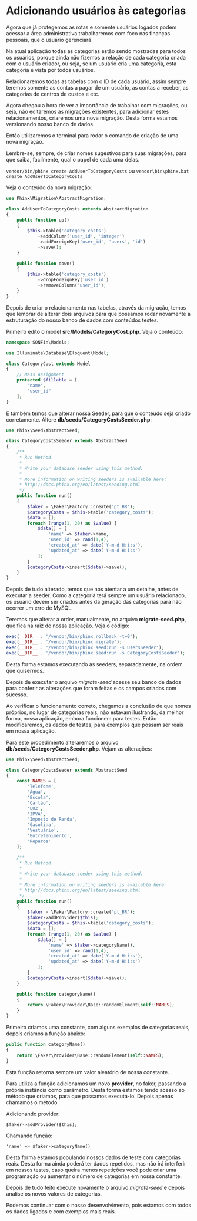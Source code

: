 # Adicionando usuários às categorias

Agora que já protegemos as rotas e somente usuários logados podem acessar a área administrativa trabalharemos com foco nas finanças pessoais, que o usuário gerenciará.

Na atual aplicação todas as categorias estão sendo mostradas para todos os usuários, porque ainda não fizemos a relação de cada categoria criada com o usuário criador, ou seja, se um usuário cria uma categoria, esta categoria é vista por todos usuários.

Relacionaremos todas as tabelas com o ID de cada usuário, assim sempre teremos somente as contas a pagar de um usuário, as contas a receber, as categorias de centros de custos e etc.

Agora chegou a hora de ver a importância de trabalhar com migrações, ou seja, não editaremos as migrações existentes, para adicionar estes relacionamentos, criaremos uma nova migração. Desta forma estamos versionando nosso banco de dados.

Então utilizaremos o terminal para rodar o comando de criação de uma nova migração.

Lembre-se, sempre, de criar nomes sugestivos para suas migrações, para que saiba, facilmente, qual o papel de cada uma delas.

`vendor/bin/phinx create AddUserToCategoryCosts` ou `vendor\bin\phinx.bat create AddUserToCategoryCosts`

Veja o conteúdo da nova migração:

```php
use Phinx\Migration\AbstractMigration;

class AddUserToCategoryCosts extends AbstractMigration
{
    public function up()
    {
        $this->table('category_costs')
            ->addColumn('user_id', 'integer')
            ->addForeignKey('user_id', 'users', 'id')
            ->save();
    }

    public function down()
    {
        $this->table('category_costs')
            ->dropForeignKey('user_id')
            ->removeColumn('user_id');
    }
}
```

Depois de criar o relacionamento nas tabelas, através da migração, temos que lembrar de alterar dois arquivos para que possamos rodar novamente a estruturação do nosso banco de dados com conteúdos testes.

Primeiro edito o model **src/Models/CategoryCost.php**. Veja o conteúdo:

```php
namespace SONFin\Models;

use Illuminate\Database\Eloquent\Model;

class CategoryCost extends Model
{
    // Mass Assignment
    protected $fillable = [
        "name",
        "user_id"
    ];
}
```

E também temos que alterar nossa Seeder, para que o conteúdo seja criado corretamente. Altere **db/seeds/CategoryCostsSeeder.php**:

```php
use Phinx\Seed\AbstractSeed;

class CategoryCostsSeeder extends AbstractSeed
{
    /**
     * Run Method.
     *
     * Write your database seeder using this method.
     *
     * More information on writing seeders is available here:
     * http://docs.phinx.org/en/latest/seeding.html
     */
    public function run()
    {
        $faker = \Faker\Factory::create('pt_BR');
        $categoryCosts = $this->table('category_costs');
        $data = [];
        foreach (range(1, 20) as $value) {
            $data[] = [
                'name' => $faker->name,
                'user_id' => rand(1,4),
                'created_at' => date('Y-m-d H:i:s'),
                'updated_at' => date('Y-m-d H:i:s')
            ];
        }
        $categoryCosts->insert($data)->save();
    }
}
```

Depois de tudo alterado, temos que nos atentar a um detalhe, antes de executar a seeder. Como a categoria terá sempre um usuário relacionado, os usuário devem ser criados antes da geração das categorias para não ocorrer um erro de MySQL.

Teremos que alterar a order, manualmente, no arquivo **migrate-seed.php**, que fica na raiz de nossa aplicação. Veja o código:

```php
exec(__DIR__ . '/vendor/bin/phinx rollback -t=0');
exec(__DIR__ . '/vendor/bin/phinx migrate');
exec(__DIR__ . '/vendor/bin/phinx seed:run -s UsersSeeder');
exec(__DIR__ . '/vendor/bin/phinx seed:run -s CategoryCostsSeeder');
```

Desta forma estamos executando as seeders, separadamente, na ordem que quisermos.

Depois de executar o arquivo *migrate-seed* acesse seu banco de dados para conferir as alterações que foram feitas e os campos criados com sucesso.

Ao verificar o funcionamento correto, chegamos a conclusão de que nomes próprios, no lugar de categorias reais, não estavam ilustrando, da melhor forma, nossa aplicação, embora funcionem para testes. Então modificaremos, os dados de testes, para exemplos que possam ser reais em nossa aplicação.

Para este procedimento alteraremos o arquivo **db/seeds/CategoryCostsSeeder.php**. Vejam as alterações:

```php
use Phinx\Seed\AbstractSeed;

class CategoryCostsSeeder extends AbstractSeed
{
    const NAMES = [
        'Telefone',
        'Água',
        'Escola',
        'Cartão',
        'LUZ',
        'IPVA',
        'Imposto de Renda',
        'Gasolina',
        'Vestuário',
        'Entretenimento',
        'Reparos'
    ];

    /**
     * Run Method.
     *
     * Write your database seeder using this method.
     *
     * More information on writing seeders is available here:
     * http://docs.phinx.org/en/latest/seeding.html
     */
    public function run()
    {
        $faker = \Faker\Factory::create('pt_BR');
        $faker->addProvider($this);
        $categoryCosts = $this->table('category_costs');
        $data = [];
        foreach (range(1, 20) as $value) {
            $data[] = [
                'name' => $faker->categoryName(),
                'user_id' => rand(1,4),
                'created_at' => date('Y-m-d H:i:s'),
                'updated_at' => date('Y-m-d H:i:s')
            ];
        }
        $categoryCosts->insert($data)->save();
    }

    public function categoryName()
    {
        return \Faker\Provider\Base::randomElement(self::NAMES);
    }
}

```

Primeiro criamos uma constante, com alguns exemplos de categorias reais, depois criamos a função abaixo:

```php
public function categoryName()
{
    return \Faker\Provider\Base::randomElement(self::NAMES);
}
```

Esta função retorna sempre um valor aleatório de nossa constante.

Para utiliza a função adicionamos um novo **provider**, no faker, passando a própria instância como parâmetro. Desta forma estamos tendo acesso ao método que criamos, para que possamos executá-lo. Depois apenas chamamos o método.

Adicionando provider:

`$faker->addProvider($this);`

Chamando função:

`'name' => $faker->categoryName()`

Desta forma estamos populando nossos dados de teste com categorias reais. Desta forma ainda poderá ter dados repetidos, mas não irá interferir em nossos testes, caso queira menos repetições você pode criar uma programação ou aumentar o número de categorias em nossa constante.

Depois de tudo feito execute novamente o arquivo *migrate-seed* e depois analise os novos valores de categorias.

Podemos continuar com o nosso desenvolvimento, pois estamos com todos os dados ligados e com exemplos mais reais.